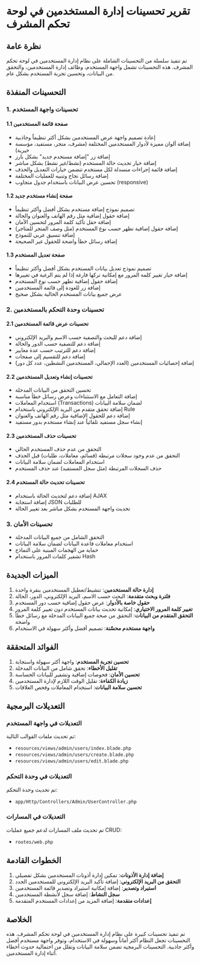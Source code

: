 # تقرير تحسينات إدارة المستخدمين في لوحة تحكم المشرف

## نظرة عامة

تم تنفيذ سلسلة من التحسينات الشاملة على نظام إدارة المستخدمين في لوحة تحكم المشرف. هذه التحسينات تشمل واجهة المستخدم، وظائف إدارة المستخدمين، والتحقق من البيانات، وتحسين تجربة المستخدم بشكل عام.

## التحسينات المنفذة

### 1. تحسينات واجهة المستخدم

#### 1.1 صفحة قائمة المستخدمين
- إعادة تصميم واجهة عرض المستخدمين بشكل أكثر تنظيماً وجاذبية
- إضافة ألوان مميزة لأدوار المستخدمين المختلفة (مشرف، متجر، مستفيد، مؤسسة خيرية)
- إضافة زر "إضافة مستخدم جديد" بشكل بارز
- إضافة خيار تحديث حالة المستخدم (نشط/غير نشط) بشكل مباشر
- إضافة قائمة إجراءات منسدلة لكل مستخدم تتضمن خيارات التعديل والحذف
- إضافة رسائل نجاح وتنبيه للعمليات المختلفة
- تحسين عرض البيانات باستخدام جدول متجاوب (responsive)

#### 1.2 صفحة إنشاء مستخدم جديد
- تصميم نموذج إضافة مستخدم بشكل أفضل وأكثر تنظيماً
- إضافة حقول إضافية مثل رقم الهاتف والعنوان والحالة
- إضافة حقل تأكيد كلمة المرور لتحسين الأمان
- إضافة حقول إضافية تظهر حسب نوع المستخدم (مثل وصف المتجر للمتاجر)
- إضافة تنسيق عربي للنموذج
- إضافة رسائل خطأ واضحة للحقول غير الصحيحة

#### 1.3 صفحة تعديل المستخدم
- تصميم نموذج تعديل بيانات المستخدم بشكل أفضل وأكثر تنظيماً
- إضافة خيار تغيير كلمة المرور مع إمكانية تركها فارغة إذا لم يتم الرغبة في تغييرها
- إضافة حقول إضافية تظهر حسب نوع المستخدم
- إضافة زر للعودة إلى قائمة المستخدمين
- عرض جميع بيانات المستخدم الحالية بشكل صحيح

### 2. تحسينات وحدة التحكم بالمستخدمين

#### 2.1 تحسينات عرض قائمة المستخدمين
- إضافة دعم للبحث والتصفية حسب الاسم والبريد الإلكتروني
- إضافة دعم للتصفية حسب الدور والحالة
- إضافة دعم للترتيب حسب عدة معايير
- إضافة دعم للتقسيم إلى صفحات
- إضافة إحصائيات المستخدمين (العدد الإجمالي، المستخدمين النشطين، عدد كل دور)

#### 2.2 تحسينات إنشاء وتعديل المستخدمين
- تحسين التحقق من البيانات المدخلة
- إضافة التعامل مع الاستثناءات وعرض رسائل خطأ مناسبة
- استخدام المعاملات (Transactions) لضمان سلامة البيانات
- إضافة تحقق متقدم من البريد الإلكتروني باستخدام Rule
- إضافة دعم للحقول الإضافية مثل رقم الهاتف والعنوان
- إنشاء سجل مستفيد تلقائياً عند إنشاء مستخدم بدور مستفيد

#### 2.3 تحسينات حذف المستخدمين
- التحقق من عدم حذف المستخدم الحالي
- التحقق من عدم وجود سجلات مرتبطة (قسائم، معاملات، طلبات) قبل الحذف
- استخدام المعاملات لضمان سلامة البيانات
- حذف السجلات المرتبطة (مثل سجل المستفيد) عند حذف المستخدم

#### 2.4 تحسينات تحديث حالة المستخدم
- إضافة دعم لتحديث الحالة باستخدام AJAX
- إضافة استجابة JSON للطلبات
- تحديث واجهة المستخدم بشكل مباشر بعد تغيير الحالة

### 3. تحسينات الأمان

- التحقق الشامل من جميع البيانات المدخلة
- استخدام معاملات قاعدة البيانات لضمان سلامة البيانات
- حماية من الهجمات المبنية على النماذج
- تشفير كلمات المرور باستخدام Hash

## الميزات الجديدة

1. **إدارة حالة المستخدمين**: تنشيط/تعطيل المستخدمين بنقرة واحدة
2. **فلترة وبحث متقدمة**: البحث حسب الاسم، البريد الإلكتروني، الدور، الحالة
3. **حقول خاصة بالأدوار**: عرض حقول إضافية حسب دور المستخدم
4. **تغيير كلمة المرور الاختياري**: إمكانية تحديث بيانات المستخدم دون تغيير كلمة المرور
5. **التحقق المتقدم من البيانات**: التحقق من صحة جميع البيانات المدخلة مع رسائل خطأ واضحة
6. **واجهة مستخدم محسّنة**: تصميم أفضل وأكثر سهولة في الاستخدام

## الفوائد المتحققة

1. **تحسين تجربة المستخدم**: واجهة أكثر سهولة واستجابة
2. **تقليل الأخطاء**: تحقق شامل من البيانات المدخلة
3. **تحسين الأمان**: فحوصات إضافية وتشفير للبيانات الحساسة
4. **زيادة الكفاءة**: تقليل الوقت اللازم لإدارة المستخدمين
5. **تحسين سلامة البيانات**: استخدام المعاملات وفحص العلاقات

## التعديلات البرمجية

### التعديلات في واجهة المستخدم

تم تحديث ملفات القوالب التالية:
- `resources/views/admin/users/index.blade.php`
- `resources/views/admin/users/create.blade.php`
- `resources/views/admin/users/edit.blade.php`

### التعديلات في وحدة التحكم

تم تحديث وحدة التحكم:
- `app/Http/Controllers/Admin/UserController.php`

### التعديلات في المسارات

تم تحديث ملف المسارات لدعم جميع عمليات CRUD:
- `routes/web.php`

## الخطوات القادمة

1. **إضافة إدارة الأذونات**: تمكين إدارة أذونات المستخدمين بشكل تفصيلي
2. **التحقق من البريد الإلكتروني**: إضافة تأكيد البريد الإلكتروني للمستخدمين الجدد
3. **استيراد وتصدير**: إضافة إمكانية استيراد وتصدير قائمة المستخدمين
4. **سجل النشاط**: إضافة سجل لأنشطة المستخدمين
5. **إعدادات متقدمة**: إضافة المزيد من إعدادات المستخدم المتقدمة

## الخلاصة

تم تنفيذ تحسينات كبيرة على نظام إدارة المستخدمين في لوحة تحكم المشرف. هذه التحسينات تجعل النظام أكثر أماناً وسهولة في الاستخدام، وتوفر واجهة مستخدم أفضل وأكثر جاذبية. التحسينات البرمجية تضمن سلامة البيانات وتقلل من احتمالية حدوث أخطاء أثناء إدارة المستخدمين. 